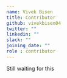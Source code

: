 ```yaml
---
name: Vivek Bisen
title: Contributor
github: vivekbisen04
twitter: ""
linkedin: ""
slack: ""
joining_date: ""
role : contributor
---
```


Still waiting for this
